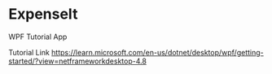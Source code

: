 # ExpenseIt
WPF Tutorial App

Tutorial Link https://learn.microsoft.com/en-us/dotnet/desktop/wpf/getting-started/?view=netframeworkdesktop-4.8
